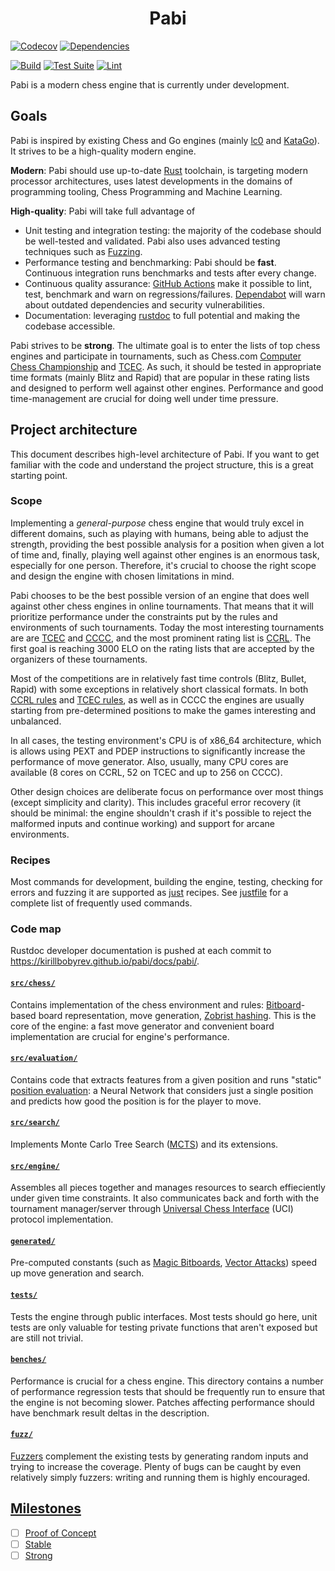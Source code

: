 <h1 align="center">
  Pabi
</h1>

[![Codecov](https://codecov.io/gh/kirillbobyrev/pabi/branch/main/graph/badge.svg)](https://codecov.io/gh/kirillbobyrev/pabi)
[![Dependencies](https://deps.rs/repo/github/kirillbobyrev/pabi/status.svg)](https://deps.rs/repo/github/kirillbobyrev/pabi)

[![Build](https://github.com/kirillbobyrev/pabi/actions/workflows/build.yml/badge.svg)](https://github.com/kirillbobyrev/pabi/actions/workflows/build.yml)
[![Test Suite](https://github.com/kirillbobyrev/pabi/actions/workflows/test.yml/badge.svg)](https://github.com/kirillbobyrev/pabi/actions/workflows/test.yml)
[![Lint](https://github.com/kirillbobyrev/pabi/actions/workflows/lint.yml/badge.svg)](https://github.com/kirillbobyrev/pabi/actions/workflows/lint.yml)

Pabi is a modern chess engine that is currently under development.

## Goals

Pabi is inspired by existing Chess and Go engines (mainly [lc0] and [KataGo]).
It strives to be a high-quality modern engine.

**Modern**: Pabi should use up-to-date [Rust] toolchain, is targeting modern
processor architectures, uses latest developments in the domains of programming
tooling, Chess Programming and Machine Learning.

**High-quality**: Pabi will take full advantage of

- Unit testing and integration testing: the majority of the codebase should be
  well-tested and validated. Pabi also uses advanced testing techniques such as
  [Fuzzing].
- Performance testing and benchmarking: Pabi should be **fast**. Continuous
  integration runs benchmarks and tests after every change.
- Continuous quality assurance: [GitHub Actions] make it possible to lint, test,
  benchmark and warn on regressions/failures. [Dependabot] will warn about
  outdated dependencies and security vulnerabilities.
- Documentation: leveraging [rustdoc] to full potential and making the codebase
  accessible.

Pabi strives to be **strong**. The ultimate goal is to enter the lists of top
chess engines and participate in tournaments, such as Chess.com [Computer Chess
Championship] and [TCEC]. As such, it should be tested in appropriate time
formats (mainly Blitz and Rapid) that are popular in these rating lists and
designed to perform well against other engines. Performance and good
time-management are crucial for doing well under time pressure.

<!-- TODO: User interface: supported commands + UCI options -->
<!-- Describe high-level features -->

## Project architecture

This document describes high-level architecture of Pabi. If you want to get
familiar with the code and understand the project structure, this is a great
starting point.

### Scope

Implementing a *general-purpose* chess engine that would truly excel in
different domains, such as playing with humans, being able to adjust the
strength, providing the best possible analysis for a position when given a lot
of time and, finally, playing well against other engines is an enormous task,
especially for one person. Therefore, it's crucial to choose the right scope and
design the engine with chosen limitations in mind.

Pabi chooses to be the best possible version of an engine that does well against
other chess engines in online tournaments. That means that it will prioritize
performance under the constraints put by the rules and environments of such
tournaments. Today the most interesting tournaments are are
[TCEC](https://tcec-chess.com/) and
[CCCC](https://www.chess.com/computer-chess-championship), and the most
prominent rating list is [CCRL](https://computerchess.org.uk/ccrl/). The first
goal is reaching 3000 ELO on the rating lists that are accepted by the
organizers of these tournaments.

Most of the competitions are in relatively fast time controls (Blitz, Bullet,
Rapid) with some exceptions in relatively short classical formats. In both [CCRL
rules] and [TCEC rules], as well as in CCCC the engines are usually starting
from pre-determined positions to make the games interesting and unbalanced.

In all cases, the testing environment's CPU is of x86_64 architecture, which is
allows using PEXT and PDEP instructions to significantly increase the
performance of move generator. Also, usually, many CPU cores are available (8
cores on CCRL, 52 on TCEC and up to 256 on CCCC).

Other design choices are deliberate focus on performance over most things
(except simplicity and clarity). This includes graceful error recovery (it
should be minimal: the engine shouldn't crash if it's possible to reject the
malformed inputs and continue working) and support for arcane environments.

### Recipes

Most commands for development, building the engine, testing, checking for errors
and fuzzing it are supported as [just](https://github.com/casey/just) recipes.
See [justfile](/justfile) for a complete list of frequently used commands.

### Code map

Rustdoc developer documentation is pushed at each commit to
<https://kirillbobyrev.github.io/pabi/docs/pabi/>.

#### [`src/chess/`](/src/chess/)

Contains implementation of the chess environment and rules: [Bitboard]-based
board representation, move generation, [Zobrist hashing]. This is the core of
the engine: a fast move generator and convenient board implementation are
crucial for engine's performance.

#### [`src/evaluation/`](/src/evaluation/)

Contains code that extracts features from a given position and runs "static"
[position evaluation]: a Neural Network that considers just a single position
and predicts how good the position is for the player to move.

#### [`src/search/`](/src/search/)

Implements Monte Carlo Tree Search ([MCTS]) and its extensions.

#### [`src/engine/`](/src/engine/)

Assembles all pieces together and manages resources to search effieciently under
given time constraints. It also communicates back and forth with the tournament
manager/server through [Universal Chess Interface] (UCI) protocol
implementation.

#### [`generated/`](/generated/)

Pre-computed constants (such as [Magic Bitboards], [Vector Attacks]) speed up
move generation and search.

#### [`tests/`](/tests/)

Tests the engine through public interfaces. Most tests should go here, unit
tests are only valuable for testing private functions that aren't exposed but
are still not trivial.

#### [`benches/`](/benches/)

Performance is crucial for a chess engine. This directory contains a number of
performance regression tests that should be frequently run to ensure that the
engine is not becoming slower. Patches affecting performance should have
benchmark result deltas in the description.

#### [`fuzz/`](/fuzz/)

[Fuzzers] complement the existing tests by generating random inputs and trying
to increase the coverage. Plenty of bugs can be caught by even relatively simply
fuzzers: writing and running them is highly encouraged.

## [Milestones]

- [ ] [Proof of Concept]
- [ ] [Stable]
- [ ] [Strong]

[Bitboard]: https://www.chessprogramming.org/Bitboards
[CCRL rules]: https://computerchess.org.uk/ccrl/404/about.html
[Computer Chess Championship]: https://www.chess.com/computer-chess-championship
[Dependabot]: https://github.com/dependabot
[Fuzzers]: https://en.wikipedia.org/wiki/Fuzzing
[Fuzzing]: https://en.wikipedia.org/wiki/Fuzzing
[GitHub Actions]: https://github.com/features/actions
[KataGo]: https://github.com/lightvector/KataGo
[MCTS]: https://en.wikipedia.org/wiki/Monte_Carlo_tree_search
[Magic Bitboards]: https://www.chessprogramming.org/Magic_Bitboards
[Milestones]: https://github.com/kirillbobyrev/pabi/milestones
[Proof of Concept]: https://github.com/kirillbobyrev/pabi/milestone/1
[Rust]: https://www.rust-lang.org/
[Stable]: https://github.com/kirillbobyrev/pabi/milestone/2
[Strong]: https://github.com/kirillbobyrev/pabi/milestone/3
[TCEC rules]: https://wiki.chessdom.org/Rules
[TCEC]: https://tcec-chess.com/
[Universal Chess Interface]: http://wbec-ridderkerk.nl/html/UCIProtocol.html
[Zobrist hashing]: https://www.chessprogramming.org/Zobrist_Hashing
[lc0]: https://lczero.org/
[position evaluation]: https://www.chessprogramming.org/Evaluation
[rustdoc]: https://doc.rust-lang.org/rustdoc
[vector attacks]: https://www.chessprogramming.org/Vector_Attacks
